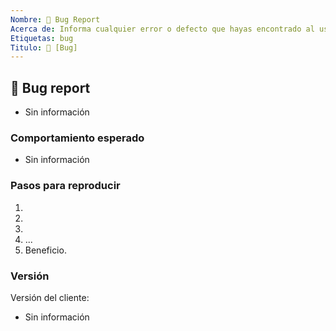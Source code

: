 ```yaml
---
Nombre: 🐛 Bug Report
Acerca de: Informa cualquier error o defecto que hayas encontrado al usar Cataclysm 4.3.4
Etiquetas: bug
Titulo: 🐛 [Bug] 
---
```


## 🐛 Bug report
<!-- Describe tu problema en detalle.  Danos tanta información como sea posible.  ¡Deberías incluir una captura de pantalla!  -->
- Sin información

### Comportamiento esperado
<!-- Cómo debería funcionar? + prueba -->
- Sin información

###  Pasos para reproducir
<!-- Proporcione todos los comandos GM necesarios para reproducir si es posible. -->
1.
2.
3.
4. ...
5. Beneficio.

### Versión
<!-- Proporcione esta información si está disponible y corresponde -->
<!--
  Versiones de cliente actualmente disponibles:
  - 4.3.4.15595
-->
Versión del cliente: 
- Sin información
